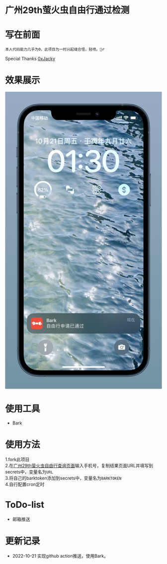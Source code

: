 # 广州29th萤火虫自由行通过检测

# 写在前面
    本人代码能力几乎为0，此项目为一时兴起缝合怪，轻喷。🙇‍♂️
Special Thanks [0xJacky](https://github.com/0xJacky)

# 效果展示
![](https://raw.githubusercontent.com/MOLIzhang/Pass_check/main/IMG_4122.JPEG)

# 使用工具
+ Bark

# 使用方法
1.fork此项目  
2.在[广州29th萤火虫自由行查询页面](https://jinshuju.net/f/AVoQg6/s/Ya4vJd)输入手机号，复制结果页面URL并填写到secrets中，变量名为`URL`    
3.将自己的barktoken添加到secrets中，变量名为`BARKTOKEN`  
4.自行配置cron定时  

# ToDo-list
+ 邮箱推送

# 更新记录
+ 2022-10-21 实现github action推送，使用Bark。
